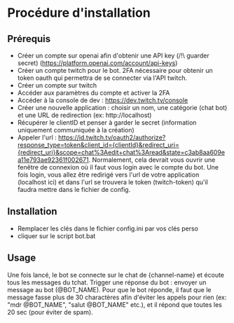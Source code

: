 # Procédure d'installation

## Prérequis

 - Créer un compte sur openai afin d'obtenir une API key (/!\ guarder secret) (https://platform.openai.com/account/api-keys)
 - Créer un compte twitch pour le bot. 2FA nécessaire pour obtenir un token oauth qui permettra de se connecter via l'API twitch.
  - Créer un compte sur twitch
  - Accéder aux paramètres du compte et activer la 2FA
  - Accéder à la console de dev : https://dev.twitch.tv/console
  - Créer une nouvelle application : choisir un nom, une catégorie (chat bot) et une URL de redirection (ex: http://localhost)
  - Récupérer le clientID et penser à garder le secret (information uniquement communiquée à la création)
  - Appeler l'url : https://id.twitch.tv/oauth2/authorize?response_type=token&client_id={clientId}&redirect_uri={redirect_uri}&scope=chat%3Aedit+chat%3Aread&state=c3ab8aa609ea11e793ae92361f002671. Normalement, cela devrait vous ouvrir une fenêtre de connexion où il faut vous login avec le compte du bot. Une fois login, vous allez être redirigé vers l'url de votre application (localhost ici) et dans l'url se trouvera le token (twitch-token) qu'il faudra mettre dans le fichier de config.
 
## Installation

 - Remplacer les clés dans le fichier config.ini par vos clés perso
 - cliquer sur le script bot.bat

## Usage

Une fois lancé, le bot se connecte sur le chat de {channel-name} et écoute tous les messages du tchat.
Trigger une réponse du bot : envoyer un message au bot (@BOT_NAME). 
Pour que le bot réponde, il faut que le message fasse plus de 30 charactères afin d'éviter les appels
pour rien (ex: "mdr @BOT_NAME", "salut @BOT_NAME" etc.), et il répond que toutes les 20 sec (pour éviter de spam).
